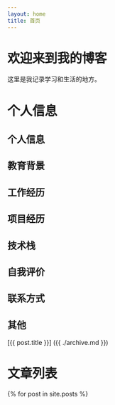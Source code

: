 ```yaml
---
layout: home
title: 首页
---
```


# 欢迎来到我的博客

这里是我记录学习和生活的地方。

# 个人信息

## 个人信息

## 教育背景

## 工作经历

## 项目经历

## 技术栈

## 自我评价

## 联系方式

## 其他
[{{ post.title }}] ({{ ./archive.md }})

# 文章列表

{% for post in site.posts %}